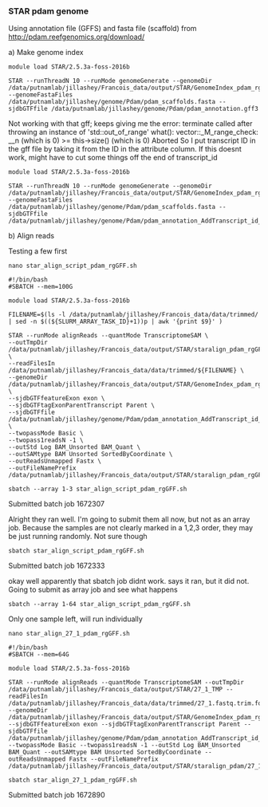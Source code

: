 ### STAR pdam genome

Using annotation file (GFFS) and fasta file (scaffold) from http://pdam.reefgenomics.org/download/ 

a) Make genome index


```
module load STAR/2.5.3a-foss-2016b

STAR --runThreadN 10 --runMode genomeGenerate --genomeDir /data/putnamlab/jillashey/Francois_data/output/STAR/GenomeIndex_pdam_rgGFF/ --genomeFastaFiles /data/putnamlab/jillashey/genome/Pdam/pdam_scaffolds.fasta --sjdbGTFfile /data/putnamlab/jillashey/genome/Pdam/pdam_annotation.gff3
```

Not working with that gff; keeps giving me the error: terminate called after throwing an instance of 'std::out_of_range'
  what():  vector::_M_range_check: __n (which is 0) >= this->size() (which is 0)
Aborted
So I put transcript ID in the gff file by taking it from the ID in the attribute column. If this doesnt work, might have to cut some things off the end of transcript_id


```
module load STAR/2.5.3a-foss-2016b

STAR --runThreadN 10 --runMode genomeGenerate --genomeDir /data/putnamlab/jillashey/Francois_data/output/STAR/GenomeIndex_pdam_rgGFF/ --genomeFastaFiles /data/putnamlab/jillashey/genome/Pdam/pdam_scaffolds.fasta --sjdbGTFfile /data/putnamlab/jillashey/genome/Pdam/pdam_annotation_AddTranscript_id_fixed.gtf
```


b) Align reads 

Testing a few first 

```
nano star_align_script_pdam_rgGFF.sh
```

```
#!/bin/bash
#SBATCH --mem=100G

module load STAR/2.5.3a-foss-2016b

FILENAME=$(ls -l /data/putnamlab/jillashey/Francois_data/data/trimmed/ | sed -n $((${SLURM_ARRAY_TASK_ID}+1))p | awk '{print $9}' )

STAR --runMode alignReads --quantMode TranscriptomeSAM \
--outTmpDir /data/putnamlab/jillashey/Francois_data/output/STAR/staralign_pdam_rgGFF/${FILENAME}_TMP \
--readFilesIn /data/putnamlab/jillashey/Francois_data/data/trimmed/${FILENAME} \ 
--genomeDir /data/putnamlab/jillashey/Francois_data/output/STAR/GenomeIndex_pdam_rgGFF/ \
--sjdbGTFfeatureExon exon \
--sjdbGTFtagExonParentTranscript Parent \
--sjdbGTFfile /data/putnamlab/jillashey/genome/Pdam/pdam_annotation_AddTranscript_id_fixed.gtf \
--twopassMode Basic \ 
--twopass1readsN -1 \
--outStd Log BAM_Unsorted BAM_Quant \ 
--outSAMtype BAM Unsorted SortedByCoordinate \ 
--outReadsUnmapped Fastx \ 
--outFileNamePrefix /data/putnamlab/jillashey/Francois_data/output/STAR/staralign_pdam_rgGFF/${FILENAME}.

sbatch --array 1-3 star_align_script_pdam_rgGFF.sh

```

Submitted batch job 1672307

Alright they ran well. I'm going to submit them all now, but not as an array job. Because the samples are not clearly marked in a 1,2,3 order, they may be just running randomly. Not sure though

```
sbatch star_align_script_pdam_rgGFF.sh
```

Submitted batch job 1672333

okay well apparently that sbatch job didnt work. says it ran, but it did not. Going to submit as array job and see what happens 

```
sbatch --array 1-64 star_align_script_pdam_rgGFF.sh
```

Only one sample left, will run individually

```
nano star_align_27_1_pdam_rgGFF.sh

#!/bin/bash
#SBATCH --mem=64G

module load STAR/2.5.3a-foss-2016b

STAR --runMode alignReads --quantMode TranscriptomeSAM --outTmpDir /data/putnamlab/jillashey/Francois_data/output/STAR/27_1_TMP --readFilesIn /data/putnamlab/jillashey/Francois_data/data/trimmed/27_1.fastq.trim.fq --genomeDir /data/putnamlab/jillashey/Francois_data/output/STAR/GenomeIndex_pdam_rgGFF/ --sjdbGTFfeatureExon exon --sjdbGTFtagExonParentTranscript Parent --sjdbGTFfile /data/putnamlab/jillashey/genome/Pdam/pdam_annotation_AddTranscript_id_fixed.gtf --twopassMode Basic --twopass1readsN -1 --outStd Log BAM_Unsorted BAM_Quant --outSAMtype BAM Unsorted SortedByCoordinate --outReadsUnmapped Fastx --outFileNamePrefix /data/putnamlab/jillashey/Francois_data/output/STAR/staralign_pdam/27_1_test_noGFF.

sbatch star_align_27_1_pdam_rgGFF.sh
```
Submitted batch job 1672890

